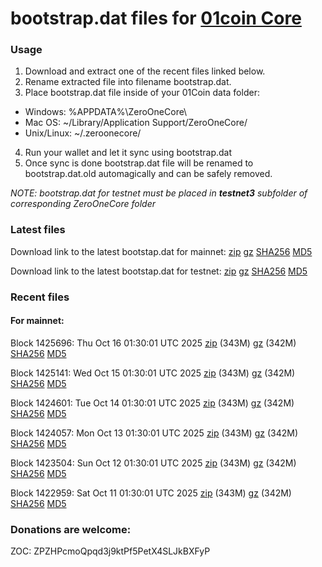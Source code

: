 # bootstrap.dat files for [01coin Core](https://01coin.io)

### Usage

1. Download and extract one of the recent files linked below.
2. Rename extracted file into filename bootstrap.dat.
3. Place bootstrap.dat file inside of your 01Coin data folder:
 - Windows: %APPDATA%\ZeroOneCore\
 - Mac OS: ~/Library/Application Support/ZeroOneCore/
 - Unix/Linux: ~/.zeroonecore/
4. Run your wallet and let it sync using bootstrap.dat
5. Once sync is done bootstrap.dat file will be renamed to bootstrap.dat.old automagically and can be safely removed.

_NOTE: bootstrap.dat for testnet must be placed in **testnet3** subfolder of corresponding ZeroOneCore folder_

### Latest files
Download link to the latest bootstap.dat for mainnet: [zip](https://files.01coin.io/mainnet/bootstrap.dat.zip) [gz](https://files.01coin.io/mainnet/bootstrap.dat.tar.gz) [SHA256](https://files.01coin.io/mainnet/sha256.txt) [MD5](https://files.01coin.io/mainnet/md5.txt)

Download link to the latest bootstap.dat for testnet: [zip](https://files.01coin.io/testnet/bootstrap.dat.zip) [gz](https://files.01coin.io/testnet/bootstrap.dat.tar.gz) [SHA256](https://files.01coin.io/testnet/sha256.txt) [MD5](https://files.01coin.io/testnet/md5.txt)

### Recent files

#### For mainnet:

Block 1425696: Thu Oct 16 01:30:01 UTC 2025 [zip](https://files.01coin.io/mainnet/2025-10-16/bootstrap.dat.zip) (343M) [gz](https://files.01coin.io/mainnet/2025-10-16/bootstrap.dat.tar.gz) (342M) [SHA256](https://files.01coin.io/mainnet/2025-10-16/sha256.txt) [MD5](https://files.01coin.io/mainnet/2025-10-16/md5.txt)

Block 1425141: Wed Oct 15 01:30:01 UTC 2025 [zip](https://files.01coin.io/mainnet/2025-10-15/bootstrap.dat.zip) (343M) [gz](https://files.01coin.io/mainnet/2025-10-15/bootstrap.dat.tar.gz) (342M) [SHA256](https://files.01coin.io/mainnet/2025-10-15/sha256.txt) [MD5](https://files.01coin.io/mainnet/2025-10-15/md5.txt)

Block 1424601: Tue Oct 14 01:30:01 UTC 2025 [zip](https://files.01coin.io/mainnet/2025-10-14/bootstrap.dat.zip) (343M) [gz](https://files.01coin.io/mainnet/2025-10-14/bootstrap.dat.tar.gz) (342M) [SHA256](https://files.01coin.io/mainnet/2025-10-14/sha256.txt) [MD5](https://files.01coin.io/mainnet/2025-10-14/md5.txt)

Block 1424057: Mon Oct 13 01:30:01 UTC 2025 [zip](https://files.01coin.io/mainnet/2025-10-13/bootstrap.dat.zip) (343M) [gz](https://files.01coin.io/mainnet/2025-10-13/bootstrap.dat.tar.gz) (342M) [SHA256](https://files.01coin.io/mainnet/2025-10-13/sha256.txt) [MD5](https://files.01coin.io/mainnet/2025-10-13/md5.txt)

Block 1423504: Sun Oct 12 01:30:01 UTC 2025 [zip](https://files.01coin.io/mainnet/2025-10-12/bootstrap.dat.zip) (343M) [gz](https://files.01coin.io/mainnet/2025-10-12/bootstrap.dat.tar.gz) (342M) [SHA256](https://files.01coin.io/mainnet/2025-10-12/sha256.txt) [MD5](https://files.01coin.io/mainnet/2025-10-12/md5.txt)

Block 1422959: Sat Oct 11 01:30:01 UTC 2025 [zip](https://files.01coin.io/mainnet/2025-10-11/bootstrap.dat.zip) (343M) [gz](https://files.01coin.io/mainnet/2025-10-11/bootstrap.dat.tar.gz) (342M) [SHA256](https://files.01coin.io/mainnet/2025-10-11/sha256.txt) [MD5](https://files.01coin.io/mainnet/2025-10-11/md5.txt)


### Donations are welcome:

ZOC: ZPZHPcmoQpqd3j9ktPf5PetX4SLJkBXFyP
